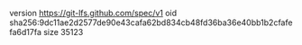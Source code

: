 version https://git-lfs.github.com/spec/v1
oid sha256:9dc11ae2d2577de90e43cafa62bd834cb48fd36ba36e40bb1b2cfafefa6d17fa
size 35123
